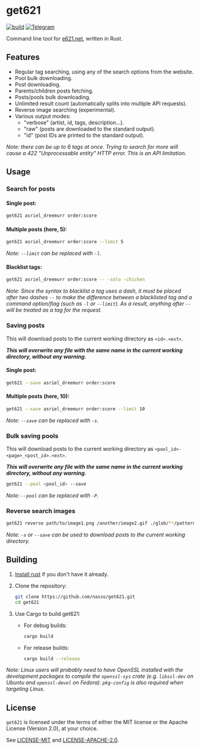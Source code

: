 # get621

[![build](https://github.com/nasso/get621/actions/workflows/rust.yml/badge.svg)](https://github.com/nasso/get621/actions/workflows/rust.yml)
[![Telegram](https://img.shields.io/badge/Telegram-Join%20Chat-blue.svg)](https://t.me/rs621)

Command line tool for [e621.net](https://e926.net), written in Rust.

## Features

- Regular tag searching, using any of the search options from the website.
- Pool bulk downloading.
- Post downloading.
- Parents/children posts fetching.
- Posts/pools bulk downloading.
- Unlimited result count (automatically splits into multiple API requests).
- Reverse image searching (experimental).
- Various output modes:
  - "verbose" (artist, id, tags, description...).
  - "raw" (posts are downloaded to the standard output).
  - "id" (post IDs are printed to the standard output).

_Note: there can be up to 6 tags at once. Trying to search for more will cause a
422 "Unprocessable entity" HTTP error. This is an API limitation._

## Usage

### Search for posts

#### Single post:

```sh
get621 asriel_dreemurr order:score
```

#### Multiple posts (here, 5):

```sh
get621 asriel_dreemurr order:score --limit 5
```

_Note: `--limit` can be replaced with `-l`._

#### Blacklist tags:

```sh
get621 asriel_dreemurr order:score -- -solo -chicken
```

_Note: Since the syntax to blacklist a tag uses a dash, it must be placed after
two dashes `--` to make the difference between a blacklisted tag and a command
option/flag (such as `-l` or `--limit`). As a result, anything after `--` will
be treated as a tag for the request._

### Saving posts

This will download posts to the current working directory as `<id>.<ext>`.

**_This will overwrite any file with the same name in the current working
directory, without any warning._**

#### Single post:

```sh
get621 --save asriel_dreemurr order:score
```

#### Multiple posts (here, 10):

```sh
get621 --save asriel_dreemurr order:score --limit 10
```

_Note: `--save` can be replaced with `-s`._

### Bulk saving pools

This will download posts to the current working directory as
`<pool_id>-<page>_<post_id>.<ext>`.

**_This will overwrite any file with the same name in the current working
directory, without any warning._**

```sh
get621 --pool <pool_id> --save
```

_Note: `--pool` can be replaced with `-P`._

### Reverse search images

```sh
get621 reverse path/to/image1.png /another/image2.gif ./glob/**/pattern/*.jpg
```

_Note: `-s` or `--save` can be used to download posts to the current working
directory._

## Building

1. [Install rust](https://rustup.rs) if you don't have it already.
2. Clone the repository:

   ```sh
   git clone https://github.com/nasso/get621.git
   cd get621
   ```

3. Use Cargo to build get621:

   - For debug builds:

     ```sh
     cargo build
     ```

   - For release builds:

     ```sh
     cargo build --release
     ```

_Note: Linux users will probably need to have OpenSSL installed with the
development packages to compile the `openssl-sys` crate (e.g. `libssl-dev` on
Ubuntu and `openssl-devel` on Fedora). `pkg-config` is also required when
targeting Linux._

## License

`get621` is licensed under the terms of either the MIT license or the Apache
License (Version 2.0), at your choice.

See [LICENSE-MIT] and [LICENSE-APACHE-2.0].

[license-mit]: https://github.com/nasso/get621/blob/master/LICENSE-MIT
[license-apache-2.0]:
  https://github.com/nasso/get621/blob/master/LICENSE-APACHE-2.0
